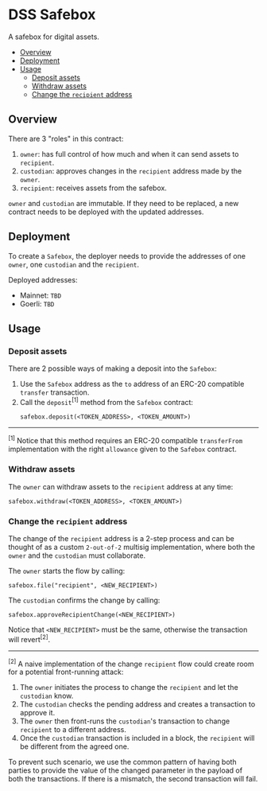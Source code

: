 # DSS Safebox

A safebox for digital assets.

- [Overview](#overview)
- [Deployment](#deployment)
- [Usage](#usage)
  - [Deposit assets](#deposit-assets)
  - [Withdraw assets](#withdraw-assets)
  - [Change the `recipient` address](#change-the-recipient-address)

## Overview

There are 3 "roles" in this contract:

1. `owner`: has full control of how much and when it can send assets to `recipient`.
2. `custodian`: approves changes in the `recipient` address made by the `owner`.
3. `recipient`: receives assets from the safebox.

`owner` and `custodian` are immutable. If they need to be replaced, a new contract needs to be deployed with the updated addresses.

## Deployment

To create a `Safebox`, the deployer needs to provide the addresses of one `owner`, one `custodian` and the `recipient`.

Deployed addresses:

- Mainnet: `TBD`
- Goerli: `TBD`

## Usage

### Deposit assets

There are 2 possible ways of making a deposit into the `Safebox`:

1. Use the `Safebox` address as the `to` address of an ERC-20 compatible `transfer` transaction.
2. Call the `deposit`<sup>[1]</sup> method from the `Safebox` contract:
   ```solidity
   safebox.deposit(<TOKEN_ADDRESS>, <TOKEN_AMOUNT>)
   ```

---

<sup>[1]</sup> Notice that this method requires an ERC-20 compatible `transferFrom` implementation with the right `allowance` given to the `Safebox` contract.

### Withdraw assets

The `owner` can withdraw assets to the `recipient` address at any time:

```solidity
safebox.withdraw(<TOKEN_ADDRESS>, <TOKEN_AMOUNT>)
```

### Change the `recipient` address

The change of the `recipient` address is a 2-step process and can be thought of as a custom `2-out-of-2` multisig implementation, where both the `owner` and the `custodian` must collaborate.

The `owner` starts the flow by calling:

```solidity
safebox.file("recipient", <NEW_RECIPIENT>)
```

The `custodian` confirms the change by calling:

```solidity
safebox.approveRecipientChange(<NEW_RECIPIENT>)
```

Notice that `<NEW_RECIPIENT>` must be the same, otherwise the transaction will revert<sup>[2]</sup>.

---

<sup>[2]</sup> A naive implementation of the change `recipient` flow could create room for a potential front-running attack:

1. The `owner` initiates the process to change the `recipient` and let the `custodian` know.
2. The `custodian` checks the pending address and creates a transaction to approve it.
3. The `owner` then front-runs the `custodian`'s transaction to change `recipient` to a different address.
4. Once the `custodian` transaction is included in a block, the `recipient` will be different from the agreed one.

To prevent such scenario, we use the common pattern of having both parties to provide the value of the changed parameter in the payload of both the transactions. If there is a mismatch, the second transaction will fail.
